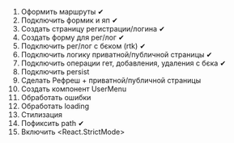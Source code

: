 1. Оформить маршруты ✔
2. Подключить формик и яп ✔
3. Создать страницу регистрации/логина ✔
4. Создать форму для рег/лог ✔
5. Подключить рег/лог с бєком (rtk) ✔
6. Подключить логику приватной/публичной страницы ✔
7. Подключить операции гет, добавления, удаления с бєка ✔
8. Подключить persist
9. Сделать Рефреш + приватной/публичной страницы
10. Создать компонент UserMenu
11. Обработать ошибки
12. Обработать loading
13. Стилизация
14. Пофиксить path ✔
15. Включить <React.StrictMode>
